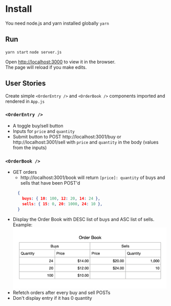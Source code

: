 # Install
You need node.js and yarn installed globally
`yarn`

## Run
`yarn start`
`node server.js`

Open [http://localhost:3000](http://localhost:3000) to view it in the browser.  
The page will reload if you make edits.  

## User Stories
Create simple `<OrderEntry />` and `<OrderBook />` components imported and rendered in `App.js`
### `<OrderEntry />`
- A toggle buy/sell button
- Inputs for `price` and `quantity`
- Submit button to POST http://localhost:3001/buy or http://localhost:3001/sell with `price` and `quantity` in the body (values from the inputs)

### `<OrderBook />`
- GET orders
  - http://localhost:3001/book will return `[price]: quantity` of buys and sells that have been POST'd
  ```json
    {
      buys: { 10: 100, 12: 20, 14: 24 },
      sells: { 15: 0, 20: 1000, 24: 10 },
    }
  ```
- Display the Order Book with DESC list of buys and ASC list of sells. Example:
![Screenshot](example.png)
- Refetch orders after every buy and sell POSTs
- Don't display entry if it has 0 quantity
